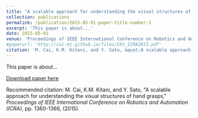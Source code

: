 ```yaml
---
title: "A scalable approach for understanding the visual structures of hand grasps"
collection: publications
permalink: /publication/2015-05-01-paper-title-number-1
excerpt: 'This paper is about...'
date: 2015-05-01
venue: 'Proceedings of IEEE International Conference on Robotics and Automation (ICRA)'
#paperurl: 'http://cai-mj.github.io/files/CKS_ICRA2015.pdf'
citation: 'M. Cai, K.M. Kitani, and Y. Sato, &quot;A scalable approach for understanding the visual structures of hand grasps,&quot; <i>Proceedings of IEEE International Conference on Robotics and Automation (ICRA)</i>, pp. 1360-1366, (2015).'
---
```

This paper is about...

[Download paper here](http://cai-mj.github.io/files/CKS_ICRA2015.pdf)

Recommended citation: M. Cai, K.M. Kitani, and Y. Sato,  "A scalable approach for understanding the visual structures of hand grasps," <i>Proceedings of IEEE International Conference on Robotics and Automation (ICRA)</i>, pp. 1360-1366, (2015).
